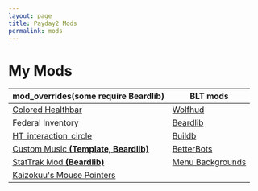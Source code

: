 ```yaml
---
layout: page
title: Payday2 Mods
permalink: mods
---
```

# My Mods

mod_overrides(some require Beardlib)|BLT mods
------------------------------------|--------
[Colored Healthbar](http://modwork.shop/16412) | [Wolfhud](https://github.com/Kamikaze94/WolfHUD)
Federal Inventory | [Beardlib](http://modwork.shop/14924)
[HT_interaction_circle](http://modwork.shop/20914) | [Buildb](https://paydaymods.com/mods/65/BDB)
[Custom Music __(Template, Beardlib)__ ](http://modwork.shop/18106)| [BetterBots](http://paydaymods.com/mods/108/BB)
[StatTrak Mod __(Beardlib)__](http://modwork.shop/20004)| [Menu Backgrounds](http://modwork.shop/17160)
[Kaizokuu's Mouse Pointers](http://modwork.shop/20897) | 